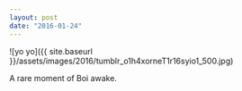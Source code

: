 ```yaml
---
layout: post
date: "2016-01-24"
---
```


![yo yo]({{ site.baseurl }}/assets/images/2016/tumblr_o1h4xorneT1r16syio1_500.jpg)

A rare moment of Boi awake.
